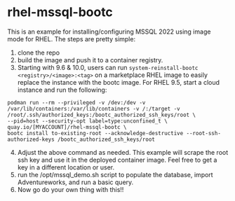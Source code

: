 # rhel-mssql-bootc


This is an example for installing/configuring MSSQL 2022 using image mode for RHEL. The steps are pretty simple:

1. clone the repo
2. build the image and push it to a container registry.
3. Starting with 9.6 & 10.0, users can run `system-reinstall-bootc <registry>/<image>:<tag>` on a marketplace RHEL image to easily replace the instance with the bootc image. For RHEL 9.5, start a cloud instance and run the following:

```
podman run --rm --privileged -v /dev:/dev -v /var/lib/containers:/var/lib/containers -v /:/target -v /root/.ssh/authorized_keys:/bootc_authorized_ssh_keys/root \
--pid=host --security-opt label=type:unconfined_t \
quay.io/[MYACCOUNT]/rhel-mssql-bootc \
bootc install to-existing-root --acknowledge-destructive --root-ssh-authorized-keys /bootc_authorized_ssh_keys/root
```

4. Adjust the above command as needed. This example will scrape the root ssh key and use it in the deployed container image. Feel free to get a key in a different location or user.
5. run the /opt/mssql_demo.sh script to populate the database, import Adventureworks, and run a basic query.
6. Now go do your own thing with this!!
